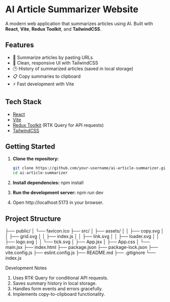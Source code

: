 # AI Article Summarizer Website

A modern web application that summarizes articles using AI. Built with **React**, **Vite**, **Redux Toolkit**, and **TailwindCSS**.

## Features

- 🔗 Summarize articles by pasting URLs
- 📝 Clean, responsive UI with TailwindCSS
- 🕑 History of summarized articles (saved in local storage)
- 📋 Copy summaries to clipboard
- ⚡ Fast development with Vite

## Tech Stack

- [React](https://react.dev/)
- [Vite](https://vitejs.dev/)
- [Redux Toolkit](https://redux-toolkit.js.org/) (RTK Query for API requests)
- [TailwindCSS](https://tailwindcss.com/)

## Getting Started

1. **Clone the repository:**
   ```sh
   git clone https://github.com/your-username/ai-article-summarizer.git
   cd ai-article-summarizer

2. **Install dependencies:**
  npm install

3. **Run the development server:**
  npm run dev

4. Open http://localhost:5173 in your browser.

## Project Structure
├── public/
│   └── favicon.ico
├── src/
│   ├── assets/
│   │   ├── copy.svg
│   │   ├── grid.svg
│   │   ├── index.js
│   │   ├── link.svg
│   │   ├── loader.svg
│   │   ├── logo.svg
│   │   └── tick.svg
│   ├── App.jsx
│   ├── App.css
│   └── main.jsx
├── index.html
├── package.json
├── package-lock.json
├── vite.config.js
├── eslint.config.js
├── README.md
├── .gitignore
└── index.js

Development Notes
  1. Uses RTK Query for conditional API requests.
  2. Saves summary history in local storage.
  3. Handles form events and errors gracefully.
  4. Implements copy-to-clipboard functionality.
